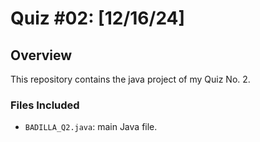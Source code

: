 # **Quiz #02**: [12/16/24]

## Overview

This repository contains the java project of my Quiz No. 2.

### Files Included

- `BADILLA_Q2.java`: main Java file.
